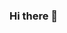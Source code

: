 ### Hi there 👋

<!--
###Something about me, using template


- 🔭 I’m currently working on nothing
- 🌱 I’m currently learning how to code something by myself
- 👯 I’m looking to collaborate on ...
- 🤔 I’m looking for help with everything
- 💬 Don't ask my about anything
- 📫 How to reach me: xadii8944@gmail.com
- 😄 Pronouns: there are only two genders
- ⚡ Fun fact: Do kąd nocą tupta jeż
-->
